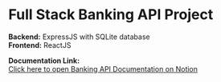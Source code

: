 # **Full Stack Banking API Project**

**Backend:** ExpressJS with SQLite database  
**Frontend:** ReactJS  

**Documentation Link:**  
[Click here to open Banking API Documentation on Notion](https://www.notion.so/Banking-API-Documentation-237bd95c79e0801ba03cc88981479a21?source=copy_link)
